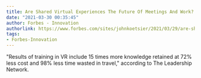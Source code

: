 ```yaml
---
title: Are Shared Virtual Experiences The Future Of Meetings And Work?
date: "2021-03-30 00:35:45"
author: Forbes - Innovation
authorlink: https://www.forbes.com/sites/johnkoetsier/2021/03/29/are-shared-virtual-experiences-the-future-of-meetings-and-work/
tags:
- Forbes-Innovation
---
```

"Results of training in VR include 15 times more knowledge retained at 72% less cost and 98% less time wasted in travel," according to The Leadership Network.